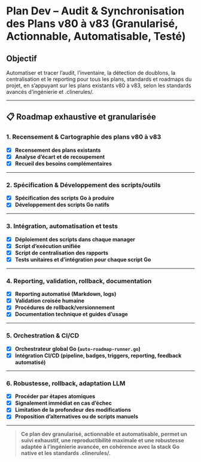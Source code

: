 # Plan Dev – Audit & Synchronisation des Plans v80 à v83 (Granularisé, Actionnable, Automatisable, Testé)

## Objectif
Automatiser et tracer l’audit, l’inventaire, la détection de doublons, la centralisation et le reporting pour tous les plans, standards et roadmaps du projet, en s’appuyant sur les plans existants v80 à v83, selon les standards avancés d’ingénierie et .clinerules/.

---

## 📋 Roadmap exhaustive et granularisée

### 1. Recensement & Cartographie des plans v80 à v83

- [x] **Recensement des plans existants**
- [x] **Analyse d’écart et de recoupement**
- [x] **Recueil des besoins complémentaires**

---

### 2. Spécification & Développement des scripts/outils

- [x] **Spécification des scripts Go à produire**
- [x] **Développement des scripts Go natifs**

---

### 3. Intégration, automatisation et tests

- [x] **Déploiement des scripts dans chaque manager**
- [x] **Script d’exécution unifiée**
- [x] **Script de centralisation des rapports**
- [x] **Tests unitaires et d’intégration pour chaque script Go**

---

### 4. Reporting, validation, rollback, documentation

- [x] **Reporting automatisé (Markdown, logs)**
- [x] **Validation croisée humaine**
- [x] **Procédures de rollback/versionnement**
- [x] **Documentation technique et guides d’usage**

---

### 5. Orchestration & CI/CD

- [x] **Orchestrateur global Go (`auto-roadmap-runner.go`)**
- [x] **Intégration CI/CD (pipeline, badges, triggers, reporting, feedback automatisé)**

---

### 6. Robustesse, rollback, adaptation LLM

- [x] **Procéder par étapes atomiques**
- [x] **Signalement immédiat en cas d’échec**
- [x] **Limitation de la profondeur des modifications**
- [x] **Proposition d’alternatives ou de scripts manuels**

---

> **Ce plan dev granularisé, actionnable et automatisable, permet un suivi exhaustif, une reproductibilité maximale et une robustesse adaptée à l’ingénierie avancée, en cohérence avec la stack Go native et les standards .clinerules/.**